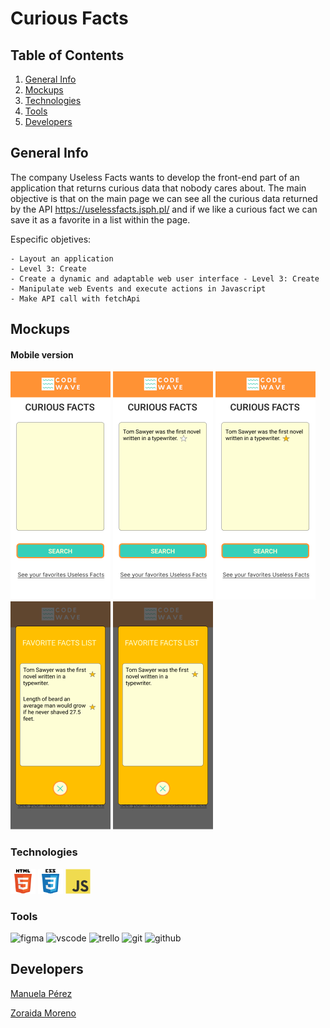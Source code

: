 # Curious Facts

## Table of Contents
   1. [General Info](#general-info)
   2. [Mockups](#mockups)
   3. [Technologies](#technologies)
   4. [Tools](#tools)
   5. [Developers](#Developers)


## General Info
The company Useless Facts wants to develop the front-end part of an application that returns curious data that nobody cares about. The main objective is that on the main page we can see all the curious data returned by the API https://uselessfacts.jsph.pl/ and if we like a curious fact we can save it as a favorite in a list within the page.

Especific objetives:

    - Layout an application 
    - Level 3: Create
    - Create a dynamic and adaptable web user interface - Level 3: Create
    - Manipulate web Events and execute actions in Javascript
    - Make API call with fetchApi

## Mockups
#### Mobile version
![Mobile version1](templates/mobile-version(1).png)
![Mobile version2](templates/mobile-version(2).png)
![Mobile version3](templates/mobile-version(3).png)
![Mobile version4](templates/mobile-version(4).png)
![Mobile version5](templates/mobile-version(5).png)

### Technologies
<div> <img src="https://raw.githubusercontent.com/devicons/devicon/master/icons/html5/html5-original-wordmark.svg" alt="html5" width="40" height="40"/>
<img src="https://raw.githubusercontent.com/devicons/devicon/master/icons/css3/css3-original-wordmark.svg" alt="css3" width="40" height="40"/>
<img src="https://raw.githubusercontent.com/devicons/devicon/master/icons/javascript/javascript-original.svg" alt="javascript" width="40" height="40"/> </div>

### Tools
<div>
<img src="https://www.vectorlogo.zone/logos/figma/figma-icon.svg" alt="figma" width="40" height="40"/>
<img src="https://w7.pngwing.com/pngs/512/824/png-transparent-visual-studio-code-hd-logo-thumbnail.png" alt="vscode" width="40" heigth="40"/>
<img src="https://w7.pngwing.com/pngs/115/721/png-transparent-trello-social-icons-icon.png" alt="trello" width="40" heigth="40"/>
<img src="https://www.vectorlogo.zone/logos/git-scm/git-scm-icon.svg" alt="git" width="40" height="40"/>
<img src="https://cdn-icons-png.flaticon.com/512/25/25231.png" alt="github" width="40" heigth="40"/> </div>

## Developers
[Manuela Pérez](https://github.com/mperez-a)

[Zoraida Moreno](https://github.com/ZoraidaMorenoCadenas)
